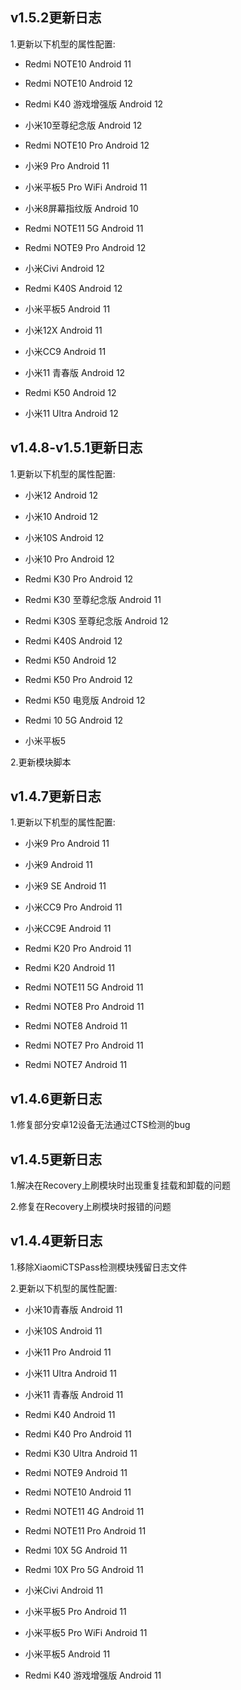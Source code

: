 
## v1.5.2更新日志

1.更新以下机型的属性配置:

- Redmi NOTE10  Android 11

- Redmi NOTE10  Android 12

- Redmi K40 游戏增强版  Android 12

- 小米10至尊纪念版  Android 12

- Redmi NOTE10 Pro  Android 12

- 小米9 Pro  Android 11

- 小米平板5 Pro WiFi  Android 11

- 小米8屏幕指纹版  Android 10

- Redmi NOTE11 5G  Android 11

- Redmi NOTE9 Pro  Android 12

- 小米Civi  Android 12

- Redmi K40S  Android 12

- 小米平板5  Android 11

- 小米12X  Android 11

- 小米CC9  Android 11

- 小米11 青春版  Android 12

- Redmi K50  Android 12

- 小米11 Ultra  Android 12


## v1.4.8-v1.5.1更新日志

1.更新以下机型的属性配置:

- 小米12  Android 12

- 小米10  Android 12

- 小米10S  Android 12

- 小米10 Pro  Android 12

- Redmi K30 Pro  Android 12

- Redmi K30 至尊纪念版  Android 11

- Redmi K30S 至尊纪念版  Android 12

- Redmi K40S  Android 12

- Redmi K50  Android 12

- Redmi K50 Pro  Android 12

- Redmi K50 电竞版  Android 12

- Redmi 10 5G  Android 12

- 小米平板5

2.更新模块脚本


## v1.4.7更新日志

1.更新以下机型的属性配置:

- 小米9 Pro  Android 11

- 小米9  Android 11

- 小米9 SE  Android 11

- 小米CC9 Pro  Android 11

- 小米CC9E  Android 11

- Redmi K20 Pro  Android 11

- Redmi K20  Android 11

- Redmi NOTE11 5G  Android 11

- Redmi NOTE8 Pro  Android 11

- Redmi NOTE8  Android 11

- Redmi NOTE7 Pro  Android 11

- Redmi NOTE7  Android 11


## v1.4.6更新日志

1.修复部分安卓12设备无法通过CTS检测的bug


## v1.4.5更新日志

1.解决在Recovery上刷模块时出现重复挂载和卸载的问题

2.修复在Recovery上刷模块时报错的问题


## v1.4.4更新日志

1.移除XiaomiCTSPass检测模块残留日志文件

2.更新以下机型的属性配置:

- 小米10青春版  Android 11

- 小米10S  Android 11

- 小米11 Pro  Android 11

- 小米11 Ultra  Android 11

- 小米11 青春版  Android 11

- Redmi K40  Android 11

- Redmi K40 Pro  Android 11

- Redmi K30 Ultra  Android 11

- Redmi NOTE9  Android 11

- Redmi NOTE10  Android 11

- Redmi NOTE11 4G  Android 11

- Redmi NOTE11 Pro  Android 11

- Redmi 10X 5G  Android 11

- Redmi 10X Pro 5G  Android 11

- 小米Civi  Android 11

- 小米平板5 Pro  Android 11

- 小米平板5 Pro WiFi  Android 11

- 小米平板5  Android 11

- Redmi K40 游戏增强版  Android 11
